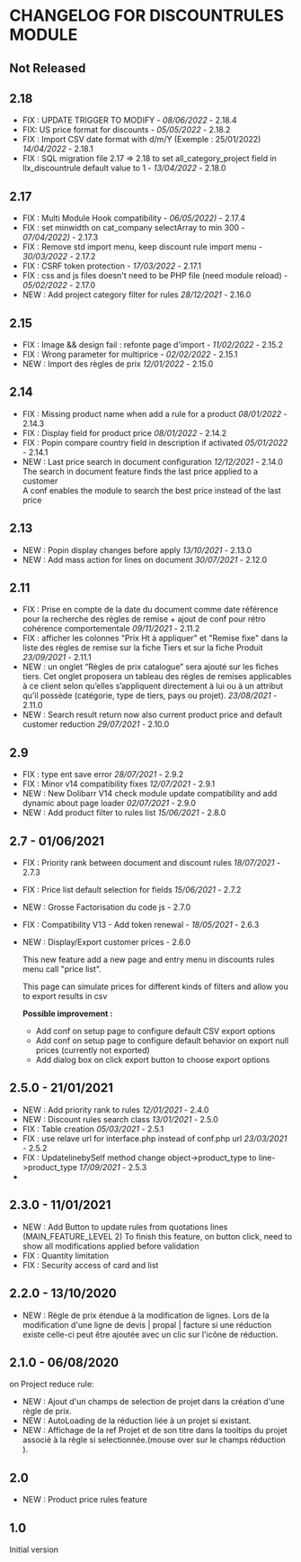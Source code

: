 # CHANGELOG FOR DISCOUNTRULES MODULE

## Not Released

## 2.18
- FIX : UPDATE TRIGGER TO MODIFY  - *08/06/2022* - 2.18.4  
- FIX: US price format for discounts - *05/05/2022* - 2.18.2
- FIX : Import CSV date format with d/m/Y (Exemple : 25/01/2022) *14/04/2022* - 2.18.1
- FIX : SQL migration file 2.17 => 2.18 to set all_category_project field in llx_discountrule default value to 1 - *13/04/2022* - 2.18.0


## 2.17
- FIX : Multi Module Hook compatibility - *06/05/2022)* - 2.17.4
- FIX : set minwidth on cat_company selectArray to min 300  - *07/04/2022)* - 2.17.3  
- FIX : Remove std import menu, keep discount rule import menu - *30/03/2022* - 2.17.2
- FIX : CSRF token protection - *17/03/2022* - 2.17.1
- FIX : css and js files doesn't need to be PHP file (need module reload) - *05/02/2022* - 2.17.0
- NEW : Add project category filter for rules *28/12/2021* - 2.16.0

## 2.15

- FIX : Image && design fail : refonte page d'import - *11/02/2022* - 2.15.2
- FIX : Wrong parameter for multiprice - *02/02/2022* - 2.15.1
- NEW : Import des règles de prix  *12/01/2022* - 2.15.0

## 2.14

- FIX : Missing product name when add a rule for a product *08/01/2022* - 2.14.3
- FIX : Display field for product price *08/01/2022* - 2.14.2
- FIX : Popin compare country field in description if activated *05/01/2022* - 2.14.1
- NEW : Last price search in document configuration *12/12/2021* - 2.14.0  
  The search in document feature finds the last price applied to a customer  
  A conf enables the module to search the best price instead of the last price

## 2.13

- NEW : Popin display changes before apply *13/10/2021* - 2.13.0
- NEW : Add mass action for lines on document *30/07/2021* - 2.12.0

## 2.11

- FIX : Prise en compte de la date du document comme date référence pour la recherche des règles de remise + ajout de conf pour rétro cohérence comportementale *09/11/2021* - 2.11.2
- FIX : afficher les colonnes "Prix Ht à appliquer" et "Remise fixe" dans la liste des règles de remise sur la fiche Tiers et sur la fiche Produit *23/09/2021* - 2.11.1
- NEW : un onglet “Règles de prix catalogue” sera ajouté sur les fiches tiers. Cet onglet proposera un tableau des règles de remises applicables à ce client selon qu’elles s’appliquent directement à lui ou à un attribut qu’il possède (catégorie, type de tiers, pays ou projet). *23/08/2021* - 2.11.0
- NEW : Search result return now also current product price and default customer reduction *29/07/2021* - 2.10.0

## 2.9

- FIX : type ent save error *28/07/2021* - 2.9.2
- FIX : Minor v14 compatibility fixes *12/07/2021* - 2.9.1
- NEW : New Dolibarr V14 check module update compatibility and add dynamic about page loader  *02/07/2021* - 2.9.0
- NEW : Add product filter to rules list *15/06/2021* - 2.8.0

## 2.7 - 01/06/2021

- FIX : Priority rank between document and discount rules  *18/07/2021* - 2.7.3
- FIX : Price list default selection for fields *15/06/2021* - 2.7.2
- NEW : Grosse Factorisation du code js - 2.7.0
- FIX : Compatibility V13 - Add token renewal - *18/05/2021* - 2.6.3
- NEW : Display/Export customer prices  - 2.6.0

  This new feature add a new page and entry menu in discounts rules menu call "price list".
  
  This page can simulate prices for different kinds of filters and allow you to export results in csv
  
    **Possible improvement :**
  
    - Add conf on setup page to configure default CSV export options
    - Add conf on setup page to configure default behavior on export null prices (currently not exported)
    - Add dialog box on click export button to choose export options

## 2.5.0 - 21/01/2021
- NEW : Add priority rank to rules *12/01/2021* - 2.4.0
- NEW : Discount rules search class *13/01/2021* - 2.5.0
- FIX : Table creation *05/03/2021* - 2.5.1
- FIX : use relave url for interface.php instead of conf.php url *23/03/2021* - 2.5.2
- FIX : UpdatelinebySelf method  change object->product_type to line->product_type *17/09/2021* - 2.5.3
- 
## 2.3.0 - 11/01/2021

- NEW : Add Button to update rules from quotations lines (MAIN_FEATURE_LEVEL 2)
  To finish this feature, on button click, need to show all modifications applied before validation
- FIX : Quantity limitation
- FIX : Security access of card and list

## 2.2.0 - 13/10/2020

- NEW : Règle de prix étendue à la modification de lignes.
   Lors de la modification d'une ligne de devis | propal | facture si une réduction existe celle-ci peut être ajoutée avec un clic sur l'icône de réduction.

## 2.1.0 - 06/08/2020
on  Project reduce rule:

- NEW : Ajout d'un champs de selection de projet dans la création d'une règle de prix.
- NEW : AutoLoading de la réduction liée à un projet si existant. 
- NEW : Affichage de la ref Projet et de son titre dans la tooltips du projet associé à la règle si selectionnée.(mouse over sur  le champs réduction ).  

## 2.0
- NEW : Product price rules feature


## 1.0
Initial version
